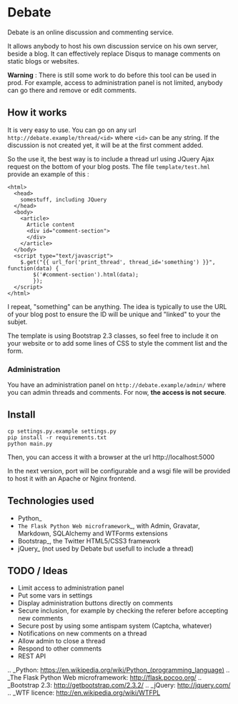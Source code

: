 # Debate

Debate is an online discussion and commenting service.

It allows anybody to host his own discussion service on his own server, beside a blog. It can effectively replace Disqus to manage comments on static blogs or websites.

**Warning** : There is still some work to do before this tool can be used in prod. For example, access to administration panel is not limited, anybody can go there and remove or edit comments.

## How it works

It is very easy to use. You can go on any url `http://debate.example/thread/<id>` where `<id>` can be any string. If the discussion is not created yet, it will be at the first comment added.

So the use it, the best way is to include a thread url using JQuery Ajax request on the bottom of your blog posts. The file `template/test.hml` provide an example of this :

    <html>
      <head>
        somestuff, including JQuery
      </head>
      <body>
        <article>
          Article content
          <div id="comment-section">
          </div>
        </article>
      </body>
      <script type="text/javascript">
        $.get("{{ url_for('print_thread', thread_id='something') }}", function(data) {
            $('#comment-section').html(data);
            });
      </script>
    </html>

I repeat, "something" can be anything. The idea is typically to use the URL of your blog post to ensure the ID will be unique and "linked" to your the subjet.

The template is using Bootstrap 2.3 classes, so feel free to include it on your website or to add some lines of CSS to style the comment list and the form.

### Administration

You have an administration panel on `http://debate.example/admin/` where you can admin threads and comments. For now, **the access is not secure**.

## Install

    cp settings.py.example settings.py
    pip install -r requirements.txt
    python main.py

Then, you can access it with a browser at the url http://localhost:5000

In the next version, port will be configurable and a wsgi file will be provided to host it with an Apache or Nginx frontend.

## Technologies used

- Python_
- `The Flask Python Web microframework`_, with Admin, Gravatar, Markdown, SQLAlchemy and WTForms extensions
- Bootstrap_, the Twitter HTML5/CSS3 framework
- jQuery_ (not used by Debate but usefull to include a thread)

## TODO / Ideas

* Limit access to administration panel
* Put some vars in settings
* Display administration buttons directly on comments
* Secure inclusion, for example by checking the referer before accepting new comments
* Secure post by using some antispam system (Captcha, whatever)
* Notifications on new comments on a thread
* Allow admin to close a thread
* Respond to other comments
* REST API


.. _Python: https://en.wikipedia.org/wiki/Python_(programming_language)
.. _The Flask Python Web microframework: http://flask.pocoo.org/
.. _Bootstrap 2.3: http://getbootstrap.com/2.3.2/
.. _jQuery: http://jquery.com/
.. _WTF licence: http://en.wikipedia.org/wiki/WTFPL

